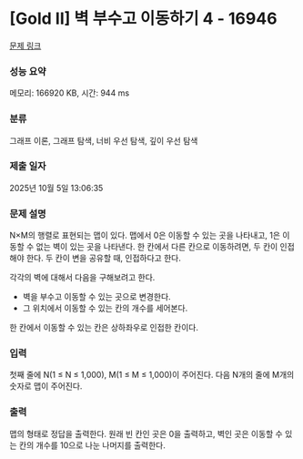 # [Gold II] 벽 부수고 이동하기 4 - 16946 

[문제 링크](https://www.acmicpc.net/problem/16946) 

### 성능 요약

메모리: 166920 KB, 시간: 944 ms

### 분류

그래프 이론, 그래프 탐색, 너비 우선 탐색, 깊이 우선 탐색

### 제출 일자

2025년 10월 5일 13:06:35

### 문제 설명

<p>N×M의 행렬로 표현되는 맵이 있다. 맵에서 0은 이동할 수 있는 곳을 나타내고, 1은 이동할 수 없는 벽이 있는 곳을 나타낸다. 한 칸에서 다른 칸으로 이동하려면, 두 칸이 인접해야 한다. 두 칸이 변을 공유할 때, 인접하다고 한다.</p>

<p>각각의 벽에 대해서 다음을 구해보려고 한다.</p>

<ul>
	<li>벽을 부수고 이동할 수 있는 곳으로 변경한다.</li>
	<li>그 위치에서 이동할 수 있는 칸의 개수를 세어본다.</li>
</ul>

<p>한 칸에서 이동할 수 있는 칸은 상하좌우로 인접한 칸이다.</p>

### 입력 

 <p>첫째 줄에 N(1 ≤ N ≤ 1,000), M(1 ≤ M ≤ 1,000)이 주어진다. 다음 N개의 줄에 M개의 숫자로 맵이 주어진다.</p>

### 출력 

 <p>맵의 형태로 정답을 출력한다. 원래 빈 칸인 곳은 0을 출력하고, 벽인 곳은 이동할 수 있는 칸의 개수를 10으로 나눈 나머지를 출력한다.</p>


